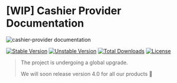 # [WIP] Cashier Provider Documentation

![cashier-provider documentation](https://preview.dragon-code.pro/cashier-provider/documentation.svg?brand=laravel)

[![Stable Version][badge_stable]][link_packagist]
[![Unstable Version][badge_unstable]][link_packagist]
[![Total Downloads][badge_downloads]][link_packagist]
[![License][badge_license]][link_license]

> The project is undergoing a global upgrade.
>
> We will soon release version 4.0 for all our products 💪


[badge_downloads]:      https://img.shields.io/packagist/dt/cashier-provider/core.svg?style=flat-square

[badge_license]:        https://img.shields.io/packagist/l/cashier-provider/foundation.svg?style=flat-square

[badge_stable]:         https://img.shields.io/github/v/release/cashier-provider/foundation?label=stable&style=flat-square

[badge_unstable]:       https://img.shields.io/badge/unstable-dev--main-orange?style=flat-square

[link_license]:         license.md

[link_packagist]:       https://packagist.org/packages/cashier-provider/core
